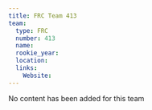 ```yaml
---
title: FRC Team 413
team:
  type: FRC
  number: 413
  name: 
  rookie_year: 
  location: 
  links:
    Website: 
---
```

No content has been added for this team
